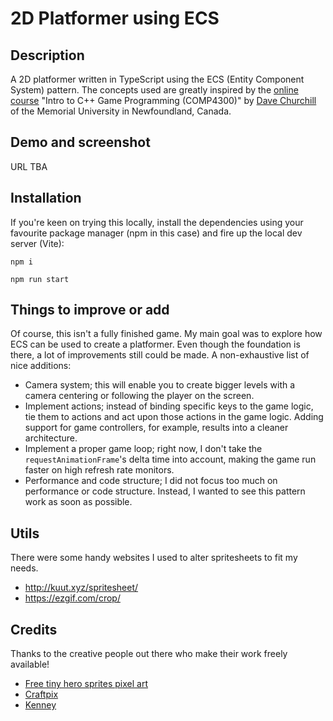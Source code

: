 # 2D Platformer using ECS

## Description

A 2D platformer written in TypeScript using the ECS (Entity Component System)
pattern. The concepts used are greatly inspired by the [online
course](https://www.youtube.com/watch?v=s99UDGdYIUE&list=PL_xRyXins84_Jf-aCh7chj47HR4oZLPwK)
"Intro to C++ Game Programming (COMP4300)" by [Dave
Churchill](https://www.cs.mun.ca/~dchurchill/) of the Memorial University in
Newfoundland, Canada.

## Demo and screenshot

URL TBA

## Installation

If you're keen on trying this locally, install the dependencies using your
favourite package manager (npm in this case) and fire up the local dev server
(Vite):

`npm i`

`npm run start`

## Things to improve or add

Of course, this isn't a fully finished game. My main goal was to explore how ECS
can be used to create a platformer. Even though the foundation is there, a lot
of improvements still could be made. A non-exhaustive list of nice additions:

- Camera system; this will enable you to create bigger levels with a camera
  centering or following the player on the screen.
- Implement actions; instead of binding specific keys to the game logic, tie
  them to actions and act upon those actions in the game logic. Adding support
  for game controllers, for example, results into a cleaner architecture.
- Implement a proper game loop; right now, I don't take the
  `requestAnimationFrame`'s delta time into account, making the game run faster
  on high refresh rate monitors.
- Performance and code structure; I did not focus too much on performance or
  code structure. Instead, I wanted to see this pattern work as soon as
  possible.

## Utils

There were some handy websites I used to alter spritesheets to fit my needs.

- http://kuut.xyz/spritesheet/
- https://ezgif.com/crop/

## Credits

Thanks to the creative people out there who make their work freely available!

- [Free tiny hero sprites pixel art](https://free-game-assets.itch.io/free-tiny-hero-sprites-pixel-art)
- [Craftpix](https://craftpix.net/)
- [Kenney](https://kenney.nl/)
